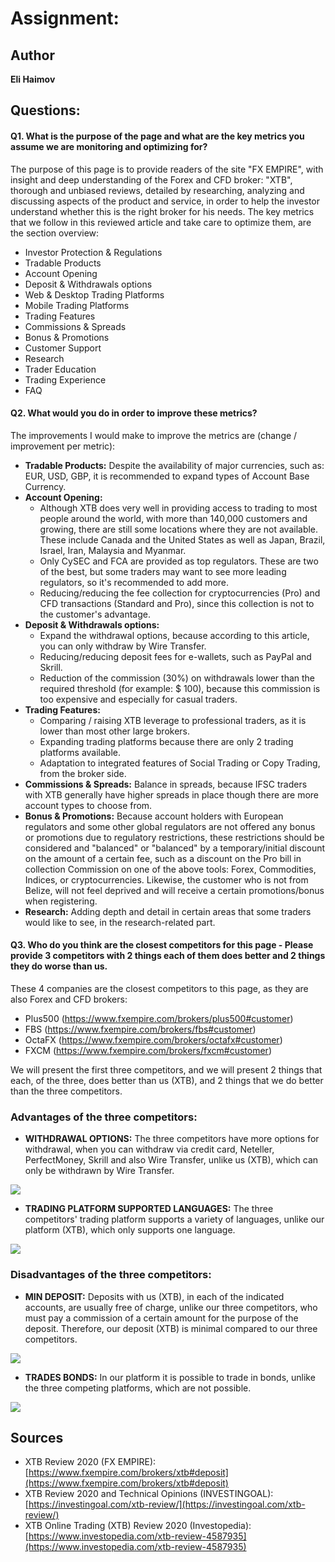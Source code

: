 # Assignment:


## Author

**Eli Haimov**


## Questions:

#### Q1. What is the purpose of the page and what are the key metrics you assume we are monitoring and optimizing for?

The purpose of this page is to provide readers of the site "FX EMPIRE", with insight and deep understanding of the Forex and CFD broker: "XTB", thorough and unbiased reviews, detailed by researching, analyzing and discussing aspects of the product and service, in order to help the investor understand whether this is the right broker for his needs.
The key metrics that we follow in this reviewed article and take care to optimize them, are the section overview:
- Investor Protection & Regulations
- Tradable Products
- Account Opening
- Deposit & Withdrawals options
- Web & Desktop Trading Platforms
- Mobile Trading Platforms
- Trading Features
- Commissions & Spreads
- Bonus & Promotions
- Customer Support
- Research
- Trader Education
- Trading Experience
- FAQ


#### Q2. What would you do in order to improve these metrics?

The improvements I would make to improve the metrics are (change / improvement per metric):
- **Tradable Products:** Despite the availability of major currencies, such as: EUR, USD, GBP, it is recommended to expand types of Account Base Currency.
- **Account Opening:** 
  * Although XTB does very well in providing access to trading to most people around the world, with more than 140,000 customers and growing, there are still some locations where they are not available. These include Canada and the United States as well as Japan, Brazil, Israel, Iran, Malaysia and Myanmar.
  * Only CySEC and FCA are provided as top regulators. These are two of the best, but some traders may want to see more leading regulators, so it's recommended to add more.
  * Reducing/reducing the fee collection for cryptocurrencies (Pro) and CFD transactions (Standard and Pro), since this collection is not to the customer's advantage.
- **Deposit & Withdrawals options:** 
  * Expand the withdrawal options, because according to this article, you can only withdraw by Wire Transfer.
  * Reducing/reducing deposit fees for e-wallets, such as PayPal and Skrill.
  * Reduction of the commission (30%) on withdrawals lower than the required threshold (for example: $ 100), because this commission is too expensive and especially for casual traders.
- **Trading Features:**
  * Comparing / raising XTB leverage to professional traders, as it is lower than most other large brokers.
  * Expanding trading platforms because there are only 2 trading platforms available.
  * Adaptation to integrated features of Social Trading or Copy Trading, from the broker side.
- **Commissions & Spreads:** Balance in spreads, because IFSC traders with XTB generally have higher spreads in place though there are more account types to choose from.
- **Bonus & Promotions:** Because account holders with European regulators and some other global regulators are not offered any bonus or promotions due to regulatory restrictions, these restrictions should be considered and "balanced" or "balanced" by a temporary/initial discount on the amount of a certain fee, such as a discount on the Pro bill in collection Commission on one of the above tools: Forex, Commodities, Indices, or cryptocurrencies. Likewise, the customer who is not from Belize, will not feel deprived and will receive a certain promotions/bonus when registering.
- **Research:** Adding depth and detail in certain areas that some traders would like to see, in the research-related part.


#### Q3. Who do you think are the closest competitors for this page - Please provide 3 competitors with 2 things each of them does better and 2 things they do worse than us.
These 4 companies are the closest competitors to this page, as they are also Forex and CFD brokers:
- Plus500 (https://www.fxempire.com/brokers/plus500#customer)
- FBS (https://www.fxempire.com/brokers/fbs#customer)
- OctaFX (https://www.fxempire.com/brokers/octafx#customer)
- FXCM (https://www.fxempire.com/brokers/fxcm#customer)

We will present the first three competitors, and we will present 2 things that each, of the three, does better than us (XTB), and 2 things that we do better than the three competitors.

### Advantages of the three competitors:

- **WITHDRAWAL OPTIONS:** The three competitors have more options for withdrawal, when you can withdraw via credit card, Neteller, PerfectMoney, Skrill and also Wire Transfer, unlike us (XTB), which can only be withdrawn by Wire Transfer.

![](https://github.com/elihaimov1992/Suiter-Final-Project/blob/master/cons2.png)


- **TRADING PLATFORM SUPPORTED LANGUAGES:** The three competitors' trading platform supports a variety of languages, unlike our platform (XTB), which only supports one language.

![](https://github.com/elihaimov1992/Suiter-Final-Project/blob/master/cons1.png)


### Disadvantages of the three competitors:


- **MIN DEPOSIT:** Deposits with us (XTB), in each of the indicated accounts, are usually free of charge, unlike our three competitors, who must pay a commission of a certain amount for the purpose of the deposit. Therefore, our deposit (XTB) is minimal compared to our three competitors.

![](https://github.com/elihaimov1992/Suiter-Final-Project/blob/master/pros1.png)


- **TRADES BONDS:** In our platform it is possible to trade in bonds, unlike the three competing platforms, which are not possible.

![](https://github.com/elihaimov1992/Suiter-Final-Project/blob/master/pros2.png)


## Sources

* XTB Review 2020 (FX EMPIRE): [https://www.fxempire.com/brokers/xtb#deposit](https://www.fxempire.com/brokers/xtb#deposit)
* XTB Review 2020 and Technical Opinions (INVESTINGOAL): [https://investingoal.com/xtb-review/](https://investingoal.com/xtb-review/)
* XTB Online Trading (XTB) Review 2020 (Investopedia): [https://www.investopedia.com/xtb-review-4587935](https://www.investopedia.com/xtb-review-4587935)
